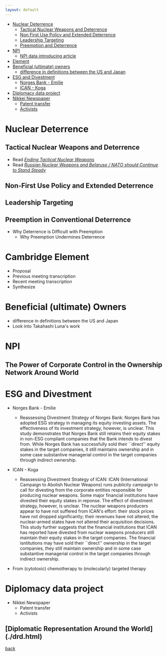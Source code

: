 ```yaml
---
layout: default
---
```


- [Nuclear Deterrence]()<br>
  - [Tactical Nuclear Weapons and Deterrence]()<br>
  - [Non First Use Policy and Extended Deterrence]()<br>
  - [Leadership Targeting]()<br>
  - [Preemption and Deterrence]()<br>
- [NPI]()<br>
  - [NPI data introducing article]()<br>
- [Element]()<br>
- [Beneficial (ultimate) owners]()<br>
  - [difference in definitions between the US and Japan]()<br>
- [ESG and Divestment]()<br>
  - [Norges Bank - Emilie]()<br>
  - [ICAN - Koga]()<br>
- [Diplomacy data project]() 
- [Nikkei Newspaper]() 
  - [Patent transfer]() 
  - [Activists]() 

# Nuclear Deterrence
## Tactical Nuclear Weapons and Deterrence
- Read [_Ending Tactical Nuclear Weapons_](https://www.dropbox.com/scl/fi/q21tczum7kc0r3pa49240/EndingTacticalNuclearWeapons.pdf?rlkey=45athpyb9m3h7kul51j7dwbnz&dl=0)
- Read [_Russian Nuclear Weapons and Belaruse / NATO should Continue to Stand Steady_](https://councilonstrategicrisks.org/wp-content/uploads/2023/03/47-NuclearBelarus.pdf)

## Non-First Use Policy and Extended Deterrence
## Leadership Targeting
## Preemption in Conventional Deterrence
- Why Deterrence is Difficult with Preemption
  - Why Preemption Undermines Deterrence

# Cambridge Element
  - Proposal
  - Previous meeting transcription
  - Recent meeting transcription
  - Synthesize

# Beneficial (ultimate) Owners
  - difference in definitions between the US and Japan
  - Look into Takahashi Luna's work

# NPI
## The Power of Corporate Control in the Ownership Network Around World

# ESG and Divestment
  - Norges Bank - Emilie
    - Reassessing Divestment Strategy of Norges Bank: 
Norges Bank has adopted ESG strategy in managing its equity investing assets. The effectiveness of its investment strategy, however, is unclear.  This study demonstrates that Norges Bank still retains their equity stakes in non-ESG compliant companies that the Bank intends to divest from.  While Norges Bank has successfully sold their ``direct'' equity stakes in the target companies, it still maintains ownership and in some case substantive managerial control in the target companies through indirect ownership.  

  - ICAN - Koga
    -  Reassessing Divestment Strategy of ICAN: ICAN (International Campaign to Abolish Nuclear Weapons) runs publicity campaign to call for divesting from the corporate entities responsible for producing nuclear weapons.  Some major financial institutions have divested their equity stakes in reponse.  The effect of divestment strategy, however, is unclear.  The nuclear weapons producers appear to have not suffered from ICAN's effort: their stock prices have not dropped significantly; their revenues have not altered; the nuclear-armed states have not altered their acquisition decisions.  This study further suggests that the financial institutions that ICAN has reported have divested from nuclear waepons producers still maintain their equity stakes in the target companies.  The financial isntitutions may have sold their ``direct'' ownership in the target companies, they still maintain ownership and in some case substantive managerial control in the target companies through indirect ownership.  

  - From (cytotoxic) chemotherapy to (molecularly) targeted therapy
    
# Diplomacy data project
- Nikkei Newspaper
  - Patent transfer
  - Activists
  
## [Diplomatic Representation Around the World] (./drd.html) 





[back](./)
